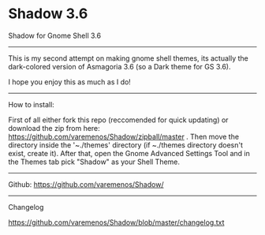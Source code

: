 Shadow 3.6
=========

Shadow for Gnome Shell 3.6

--------------------------------------------------------------------------------------------

This is my second attempt on making gnome shell themes, its actually the dark-colored version of Asmagoria 3.6 (so a Dark theme for GS 3.6).

I hope you enjoy this as much as I do!

--------------------------------------------------------------------------------------------

How to install:

First of all either fork this repo (reccomended for quick updating) or download the zip from here: https://github.com/varemenos/Shadow/zipball/master .
Then move the directory inside the '~./themes' directory (if ~./themes directory doesn't exist, create it).
After that, open the Gnome Advanced Settings Tool and in the Themes tab pick "Shadow" as your Shell Theme.

--------------------------------------------------------------------------------------------

Github:
https://github.com/varemenos/Shadow/

--------------------------------------------------------------------------------------------

Changelog

https://github.com/varemenos/Shadow/blob/master/changelog.txt

